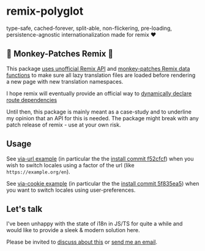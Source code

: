 # remix-polyglot

type-safe, cached-forever, split-able, non-flickering, pre-loading,
persistence-agnostic internationalization made for remix ♥

## 🚨 Monkey-Patches Remix 🙈

This package [uses unofficial Remix API](https://github.com/Xiphe/remix-polyglot/blob/main/src/client.tsx#L50-L58) and [monkey-patches Remix data functions](https://github.com/Xiphe/remix-polyglot/blob/main/src/client.tsx#L199) to make sure all lazy translation files
are loaded before rendering a new page with new translation namespaces.

I hope remix will eventually provide an official way to [dynamically declare
route dependencies](https://github.com/remix-run/remix/discussions/3355)

Until then, this package is mainly meant as a case-study and to underline
my opinion that an API for this is needed. The package might break with any patch
release of remix - use at your own risk.

## Usage

See [via-url example](https://github.com/Xiphe/remix-polyglot/tree/main/examples/via-url) (in particular the the [install commit f52cfcf](https://github.com/Xiphe/remix-polyglot/commit/f52cfcfb7a4a321cfa4cce22be8d54dd78e60021)) when you wish to switch locales using a factor of the url (like `https://example.org/en`).

See [via-cookie example](https://github.com/Xiphe/remix-polyglot/tree/main/examples/via-cookie) (in particular the the [install commit 5f835ea5](https://github.com/Xiphe/remix-polyglot/commit/5f835ea57e9544c5e1d1a2287bc7f0c88ed26ad5)) when you want to switch locales using user-preferences.

## Let's talk

I've been unhappy with the state of i18n in JS/TS for quite a while and would like
to provide a sleek & modern solution here.

Please be invited to [discuss about this](https://github.com/Xiphe/remix-polyglot/discussions)
or [send me an email](mailto:remix-polyglot@xiphe.net).
